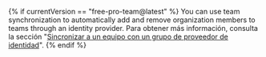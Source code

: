 {% if currentVersion == "free-pro-team@latest" %}
You can use team synchronization to automatically add and remove organization members to teams through an identity provider. Para obtener más información, consulta la sección "[Sincronizar a un equipo con un grupo de proveedor de identidad](/github/setting-up-and-managing-organizations-and-teams/synchronizing-a-team-with-an-identity-provider-group)".
{% endif %}
